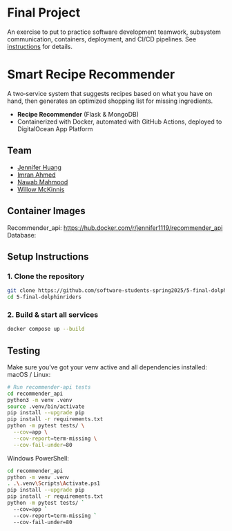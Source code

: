 # Final Project

An exercise to put to practice software development teamwork, subsystem communication, containers, deployment, and CI/CD pipelines. See [instructions](./instructions.md) for details.

# Smart Recipe Recommender

A two‑service system that suggests recipes based on what you have on hand, then generates an optimized shopping list for missing ingredients.

- **Recipe Recommender** (Flask & MongoDB)  
- Containerized with Docker, automated with GitHub Actions, deployed to DigitalOcean App Platform  

## Team

- [Jennifer Huang](https://github.com/jenn.hng)  
- [Imran Ahmed](https://github.com/mxa5251)  
- [Nawab Mahmood](https://github.com/NawabMahmood)  
- [Willow McKinnis](https://github.com/Willow-Zero) 

## Container Images 
Recommender_api: https://hub.docker.com/r/jennifer1119/recommender_api
Database: 


## Setup Instructions
### 1. Clone the repository
```bash
git clone https://github.com/software-students-spring2025/5-final-dolphinriders.git
cd 5-final-dolphinriders 
```

### 2. Build & start all services
```bash 
docker compose up --build
```

## Testing 
Make sure you’ve got your venv active and all dependencies installed:
macOS / Linux: 
```bash
# Run recommender-api tests
cd recommender_api
python3 -m venv .venv
source .venv/bin/activate 
pip install --upgrade pip
pip install -r requirements.txt 
python -m pytest tests/ \
  --cov=app \
  --cov-report=term-missing \
  --cov-fail-under=80
```

Windows PowerShell: 
```bash
cd recommender_api
python -m venv .venv
. .\.venv\Scripts\Activate.ps1
pip install --upgrade pip
pip install -r requirements.txt
python -m pytest tests/ `
  --cov=app `
  --cov-report=term-missing `
  --cov-fail-under=80
``` 

